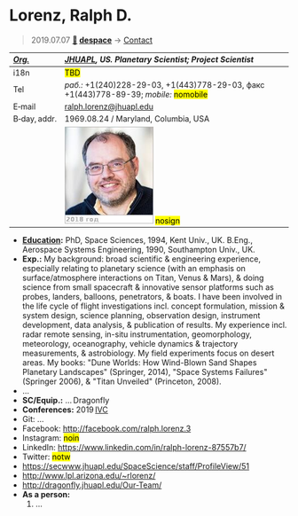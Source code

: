 # Lorenz, Ralph D.
> 2019.07.07 **[🚀](../index/index.md) [despace](index.md)** → [Contact](contact.md)

|*[Org.](contact.md)*|*[JHUAPL](zz_jhuapl.md), US. Planetary Scientist; Project Scientist*|
|:--|:--|
|i18n| <mark>TBD</mark> |
|Tel|*раб.:* +1(240)228-29-03, +1(443)778-29-03, факс +1(443)778-89-39; *mobile:* <mark>nomobile</mark> |
|E‑mail| <ralph.lorenz@jhuapl.edu> |
|B‑day, addr.| 1969.08.24 / Maryland, Columbia, USA |
|| [![](f/contact/l/lorenz1_photo_thumb.jpg)](f/contact/l/lorenz1_photo.jpg) <mark>nosign</mark> |

   - **[Education](edu.md):** PhD, Space Sciences, 1994, Kent Univ., UK. B.Eng., Aerospace Systems Engineering, 1990, Southampton Univ., UK.
   - **Exp.:** My background: broad scientific & engineering experience, especially relating to planetary science (with an emphasis on surface/atmosphere interactions on Titan, Venus & Mars), & doing science from small spacecraft & innovative sensor platforms such as probes, landers, balloons, penetrators, & boats. I have been involved in the life cycle of flight investigations incl. concept formulation, mission & system design, science planning, observation design, instrument development, data analysis, & publication of results. My experience incl. radar remote sensing, in-situ instrumentation, geomorphology, meteorology, oceanography, vehicle dynamics & trajectory measurements, & astrobiology. My field experiments focus on desert areas. My books: "Dune Worlds: How Wind-Blown Sand Shapes Planetary Landscapes" (Springer, 2014),  "Space Systems Failures" (Springer 2006), & "Titan Unveiled" (Princeton, 2008).
   - …
   - **SC/Equip.:** … Dragonfly
   - **Conferences:** 2019 [IVC](ivc_2019.md)
   - Git: …
   - Facebook: <http://facebook.com/ralph.lorenz.3>
   - Instagram: <mark>noin</mark>
   - LinkedIn: <https://www.linkedin.com/in/ralph-lorenz-87557b7/>
   - Twitter: <mark>notw</mark>
   - <https://secwww.jhuapl.edu/SpaceScience/staff/ProfileView/51>
   - <http://www.lpl.arizona.edu/~rlorenz/>
   - <http://dragonfly.jhuapl.edu/Our-Team/>
   - **As a person:**
      1. …
